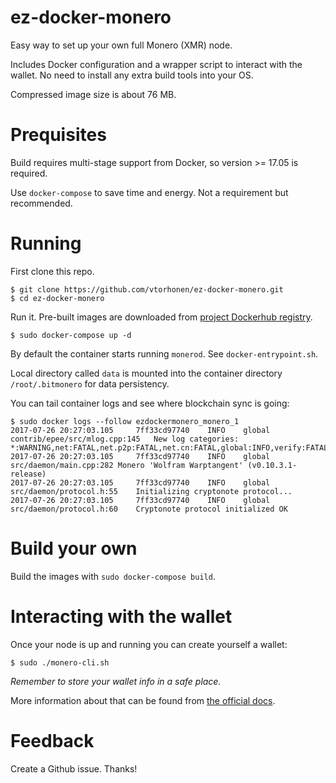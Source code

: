 # ez-docker-monero

Easy way to set up your own full Monero (XMR) node.

Includes Docker configuration and a wrapper script to interact with the wallet. No need to install any extra build tools into your OS.

Compressed image size is about 76 MB.

# Prequisites

Build requires multi-stage support from Docker, so version >= 17.05 is required.

Use `docker-compose` to save time and energy. Not a requirement but recommended.

# Running

First clone this repo.

```
$ git clone https://github.com/vtorhonen/ez-docker-monero.git
$ cd ez-docker-monero
```

Run it. Pre-built images are downloaded from [project Dockerhub registry](https://hub.docker.com/r/vtorhonen/ez-docker-monero/).

```
$ sudo docker-compose up -d
```

By default the container starts running `monerod`. See `docker-entrypoint.sh`.

Local directory called `data` is mounted into the container directory `/root/.bitmonero` for data persistency.

You can tail container logs and see where blockchain sync is going:

```
$ sudo docker logs --follow ezdockermonero_monero_1
2017-07-26 20:27:03.105	    7ff33cd97740	INFO 	global	contrib/epee/src/mlog.cpp:145	New log categories: *:WARNING,net:FATAL,net.p2p:FATAL,net.cn:FATAL,global:INFO,verify:FATAL,stacktrace:INFO
2017-07-26 20:27:03.105	    7ff33cd97740	INFO 	global	src/daemon/main.cpp:282	Monero 'Wolfram Warptangent' (v0.10.3.1-release)
2017-07-26 20:27:03.105	    7ff33cd97740	INFO 	global	src/daemon/protocol.h:55	Initializing cryptonote protocol...
2017-07-26 20:27:03.105	    7ff33cd97740	INFO 	global	src/daemon/protocol.h:60	Cryptonote protocol initialized OK
```

# Build your own

Build the images with `sudo docker-compose build`.

# Interacting with the wallet

Once your node is up and running you can create yourself a wallet:

```
$ sudo ./monero-cli.sh
```

*Remember to store your wallet info in a safe place.*

More information about that can be found from [the official docs](https://getmonero.org/resources/user-guides/monero-wallet-cli.html).

# Feedback

Create a Github issue. Thanks!
